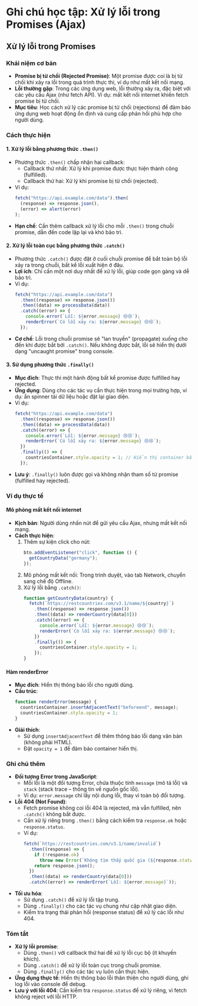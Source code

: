 # Ghi chú học tập: Xử lý lỗi trong Promises (Ajax)

## Xử lý lỗi trong Promises

### Khái niệm cơ bản

- **Promise bị từ chối (Rejected Promise)**: Một promise được coi là bị từ chối khi xảy ra lỗi trong quá trình thực thi, ví dụ như mất kết nối mạng.
- **Lỗi thường gặp**: Trong các ứng dụng web, lỗi thường xảy ra, đặc biệt với các yêu cầu Ajax (như fetch API). Ví dụ: mất kết nối internet khiến fetch promise bị từ chối.
- **Mục tiêu**: Học cách xử lý các promise bị từ chối (rejections) để đảm bảo ứng dụng web hoạt động ổn định và cung cấp phản hồi phù hợp cho người dùng.

### Cách thực hiện

#### 1. Xử lý lỗi bằng phương thức `.then()`

- Phương thức `.then()` chấp nhận hai callback:
  - Callback thứ nhất: Xử lý khi promise được thực hiện thành công (fulfilled).
  - Callback thứ hai: Xử lý khi promise bị từ chối (rejected).
- Ví dụ:
  ```javascript
  fetch("https://api.example.com/data").then(
    (response) => response.json(),
    (error) => alert(error)
  );
  ```
- **Hạn chế**: Cần thêm callback xử lý lỗi cho mỗi `.then()` trong chuỗi promise, dẫn đến code lặp lại và khó bảo trì.

#### 2. Xử lý lỗi toàn cục bằng phương thức `.catch()`

- Phương thức `.catch()` được đặt ở cuối chuỗi promise để bắt toàn bộ lỗi xảy ra trong chuỗi, bất kể lỗi xuất hiện ở đâu.
- **Lợi ích**: Chỉ cần một nơi duy nhất để xử lý lỗi, giúp code gọn gàng và dễ bảo trì.
- Ví dụ:
  ```javascript
  fetch("https://api.example.com/data")
    .then((response) => response.json())
    .then((data) => processData(data))
    .catch((error) => {
      console.error(`Lỗi: ${error.message} 😢😢`);
      renderError(`Có lỗi xảy ra: ${error.message} 😢😢`);
    });
  ```
- **Cơ chế**: Lỗi trong chuỗi promise sẽ "lan truyền" (propagate) xuống cho đến khi được bắt bởi `.catch()`. Nếu không được bắt, lỗi sẽ hiển thị dưới dạng "uncaught promise" trong console.

#### 3. Sử dụng phương thức `.finally()`

- **Mục đích**: Thực thi một hành động bất kể promise được fulfilled hay rejected.
- **Ứng dụng**: Dùng cho các tác vụ cần thực hiện trong mọi trường hợp, ví dụ: ẩn spinner tải dữ liệu hoặc đặt lại giao diện.
- Ví dụ:
  ```javascript
  fetch("https://api.example.com/data")
    .then((response) => response.json())
    .then((data) => processData(data))
    .catch((error) => {
      console.error(`Lỗi: ${error.message} 😢😢`);
      renderError(`Có lỗi xảy ra: ${error.message} 😢😢`);
    })
    .finally(() => {
      countriesContainer.style.opacity = 1; // Hiển thị container bất kể thành công hay thất bại
    });
  ```
- **Lưu ý**: `.finally()` luôn được gọi và không nhận tham số từ promise (fulfilled hay rejected).

### Ví dụ thực tế

#### Mô phỏng mất kết nối internet

- **Kịch bản**: Người dùng nhấn nút để gửi yêu cầu Ajax, nhưng mất kết nối mạng.
- **Cách thực hiện**:
  1. Thêm sự kiện click cho nút:
     ```javascript
     btn.addEventListener("click", function () {
       getCountryData("germany");
     });
     ```
  2. Mô phỏng mất kết nối: Trong trình duyệt, vào tab Network, chuyển sang chế độ Offline.
  3. Xử lý lỗi bằng `.catch()`:
     ```javascript
     function getCountryData(country) {
       fetch(`https://restcountries.com/v3.1/name/${country}`)
         .then((response) => response.json())
         .then((data) => renderCountry(data[0]))
         .catch((error) => {
           console.error(`Lỗi: ${error.message} 😢😢`);
           renderError(`Có lỗi xảy ra: ${error.message} 😢😢`);
         })
         .finally(() => {
           countriesContainer.style.opacity = 1;
         });
     }
     ```

#### Hàm renderError

- **Mục đích**: Hiển thị thông báo lỗi cho người dùng.
- **Cấu trúc**:
  ```javascript
  function renderError(message) {
    countriesContainer.insertAdjacentText("beforeend", message);
    countriesContainer.style.opacity = 1;
  }
  ```
- **Giải thích**:
  - Sử dụng `insertAdjacentText` để thêm thông báo lỗi dạng văn bản (không phải HTML).
  - Đặt `opacity = 1` để đảm bảo container hiển thị.

### Ghi chú thêm

- **Đối tượng Error trong JavaScript**:
  - Mỗi lỗi là một đối tượng Error, chứa thuộc tính `message` (mô tả lỗi) và `stack` (stack trace – thông tin về nguồn gốc lỗi).
  - Ví dụ: `error.message` chỉ lấy nội dung lỗi, thay vì toàn bộ đối tượng.
- **Lỗi 404 (Not Found)**:
  - Fetch promise không coi lỗi 404 là rejected, mà vẫn fulfilled, nên `.catch()` không bắt được.
  - Cần xử lý riêng trong `.then()` bằng cách kiểm tra `response.ok` hoặc `response.status`.
  - Ví dụ:
    ```javascript
    fetch(`https://restcountries.com/v3.1/name/invalid`)
      .then((response) => {
        if (!response.ok)
          throw new Error(`Không tìm thấy quốc gia (${response.status})`);
        return response.json();
      })
      .then((data) => renderCountry(data[0]))
      .catch((error) => renderError(`Lỗi: ${error.message}`));
    ```
- **Tối ưu hóa**:
  - Sử dụng `.catch()` để xử lý lỗi tập trung.
  - Dùng `.finally()` cho các tác vụ chung như cập nhật giao diện.
  - Kiểm tra trạng thái phản hồi (response status) để xử lý các lỗi như 404.

### Tóm tắt

- **Xử lý lỗi promise**:
  - Dùng `.then()` với callback thứ hai để xử lý lỗi cục bộ (ít khuyến khích).
  - Dùng `.catch()` để xử lý lỗi toàn cục trong chuỗi promise.
  - Dùng `.finally()` cho các tác vụ luôn cần thực hiện.
- **Ứng dụng thực tế**: Hiển thị thông báo lỗi thân thiện cho người dùng, ghi log lỗi vào console để debug.
- **Lưu ý với lỗi 404**: Cần kiểm tra `response.status` để xử lý riêng, vì fetch không reject với lỗi HTTP.
